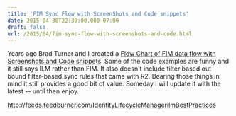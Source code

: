```yaml
---
title: 'FIM Sync Flow with ScreenShots and Code snippets'
date: 2015-04-30T22:30:00.000-07:00
draft: false
url: /2015/04/fim-sync-flow-with-screenshots-and-code.html
---
```


Years ago Brad Turner and I created a [Flow Chart of FIM data flow with Screenshots and Code snippets](http://www.ilmbestpractices.com/files/FIM_Sync_Flow_with_Screenshots.pdf). Some of the code examples are funny and it still says ILM rather than FIM. It also doesn't include filter based out bound filter-based sync rules that came with R2. Bearing those things in mind it still provides a good bit of value. Someday I will update it with the latest -- until then enjoy.

http://feeds.feedburner.com/IdentityLifecycleManagerilmBestPractices